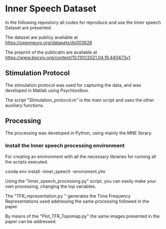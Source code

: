 # Inner Speech Dataset

In the following repository all codes for reproduce and use the Inner speech Dataset are presented.

The dataset are publicy available at https://openneuro.org/datasets/ds003626

The preprint of the publicatin are available at https://www.biorxiv.org/content/10.1101/2021.04.19.440473v1


## Stimulation Protocol

The stimulation protocol was used for capturing the data, and was developed in Matlab using Psychtoolbox.

The script "Stimulation_protocol.m" is the main script and uses the other auxiliary functions.

## Processing

The processing was developed in Python, using mainly the MNE library.

### Install the Inner speech processing environment

For creating an environment with all the necessary libraries for running all the scripts executed.

conda env install -inner_speech -enviroment.ylm

Using the "Inner_speech_processing.py" script, you can easily make your own processing, changing the top variables.

The "TFR_representation.py '' generates the Time Frequency Representations used addressing the same processing followed in the paper.

By means of the "Plot_TFR_Topomap.py" the same images presented in the paper can be addressed.


